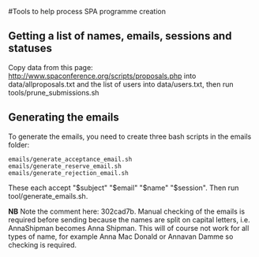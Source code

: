 #Tools to help process SPA programme creation

## Getting a list of names, emails, sessions and statuses

Copy data from this page: http://www.spaconference.org/scripts/proposals.php into data/allproposals.txt and the list of users into data/users.txt, then run tools/prune_submissions.sh

## Generating the emails

To generate the emails, you need to create three bash scripts in the emails folder:

	emails/generate_acceptance_email.sh
	emails/generate_reserve_email.sh
	emails/generate_rejection_email.sh

These each accept "$subject" "$email" "$name" "$session". Then run tool/generate_emails.sh.

**NB** Note the comment here: 302cad7b. Manual checking of the emails is required before sending because the names are split on capital letters, i.e. AnnaShipman becomes Anna Shipman. This will of course not work for all types of name, for example Anna Mac Donald or Annavan Damme so checking is required.
